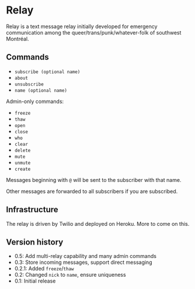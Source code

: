 # Relay

Relay is a text message relay initially developed for emergency communication among the queer/trans/punk/whatever-folk of southwest Montréal.

## Commands

* `subscribe (optional name)`
* `about`
* `unsubscribe`
* `name (optional name)`

Admin-only commands:

* `freeze`
* `thaw`
* `open`
* `close`
* `who`
* `clear`
* `delete`
* `mute`
* `unmute`
* `create`

Messages beginning with `@` will be sent to the subscriber with that name.

Other messages are forwarded to all subscribers if you are subscribed.

## Infrastructure

The relay is driven by Twilio and deployed on Heroku. More to come on this.

## Version history

* 0.5: Add multi-relay capability and many admin commands
* 0.3: Store incoming messages, support direct messaging
* 0.2.1: Added `freeze`/`thaw`
* 0.2: Changed `nick` to `name`, ensure uniqueness
* 0.1: Initial release
